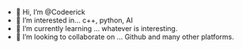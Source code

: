 - 👋 Hi, I’m @Codeerick
- 👀 I’m interested in... c++, python, AI
- 🌱 I’m currently learning ... whatever is interesting.
- 💞️ I’m looking to collaborate on ... Github and many other platforms.
<!---
Codeerick/Codeerick is a ✨ special ✨ repository because its `README.md` (this file) appears on your GitHub profile.
You can click the Preview link to take a look at your changes.
--->
